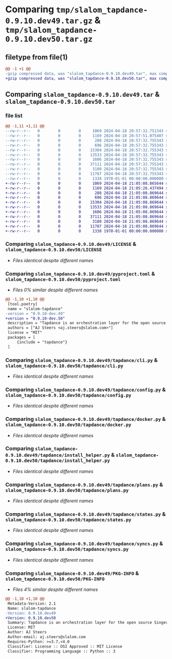 # Comparing `tmp/slalom_tapdance-0.9.10.dev49.tar.gz` & `tmp/slalom_tapdance-0.9.10.dev50.tar.gz`

## filetype from file(1)

```diff
@@ -1 +1 @@
-gzip compressed data, was "slalom_tapdance-0.9.10.dev49.tar", max compression
+gzip compressed data, was "slalom_tapdance-0.9.10.dev50.tar", max compression
```

## Comparing `slalom_tapdance-0.9.10.dev49.tar` & `slalom_tapdance-0.9.10.dev50.tar`

### file list

```diff
@@ -1,11 +1,11 @@
--rw-r--r--   0        0        0     1069 2024-04-18 20:57:32.751343 slalom_tapdance-0.9.10.dev49/LICENSE
--rw-r--r--   0        0        0     1169 2024-04-18 20:57:51.075407 slalom_tapdance-0.9.10.dev49/pyproject.toml
--rw-r--r--   0        0        0      288 2024-04-18 20:57:32.755343 slalom_tapdance-0.9.10.dev49/tapdance/__init__.py
--rw-r--r--   0        0        0      696 2024-04-18 20:57:32.755343 slalom_tapdance-0.9.10.dev49/tapdance/cli.py
--rw-r--r--   0        0        0    15304 2024-04-18 20:57:32.755343 slalom_tapdance-0.9.10.dev49/tapdance/config.py
--rw-r--r--   0        0        0    13533 2024-04-18 20:57:32.755343 slalom_tapdance-0.9.10.dev49/tapdance/docker.py
--rw-r--r--   0        0        0     1606 2024-04-18 20:57:32.755343 slalom_tapdance-0.9.10.dev49/tapdance/install_helper.py
--rw-r--r--   0        0        0    37111 2024-04-18 20:57:32.755343 slalom_tapdance-0.9.10.dev49/tapdance/plans.py
--rw-r--r--   0        0        0     3180 2024-04-18 20:57:32.755343 slalom_tapdance-0.9.10.dev49/tapdance/states.py
--rw-r--r--   0        0        0    11787 2024-04-18 20:57:32.755343 slalom_tapdance-0.9.10.dev49/tapdance/syncs.py
--rw-r--r--   0        0        0     1338 1970-01-01 00:00:00.000000 slalom_tapdance-0.9.10.dev49/PKG-INFO
+-rw-r--r--   0        0        0     1069 2024-04-18 21:05:08.865644 slalom_tapdance-0.9.10.dev50/LICENSE
+-rw-r--r--   0        0        0     1169 2024-04-18 21:05:26.437494 slalom_tapdance-0.9.10.dev50/pyproject.toml
+-rw-r--r--   0        0        0      288 2024-04-18 21:05:08.869644 slalom_tapdance-0.9.10.dev50/tapdance/__init__.py
+-rw-r--r--   0        0        0      696 2024-04-18 21:05:08.869644 slalom_tapdance-0.9.10.dev50/tapdance/cli.py
+-rw-r--r--   0        0        0    15304 2024-04-18 21:05:08.869644 slalom_tapdance-0.9.10.dev50/tapdance/config.py
+-rw-r--r--   0        0        0    13533 2024-04-18 21:05:08.869644 slalom_tapdance-0.9.10.dev50/tapdance/docker.py
+-rw-r--r--   0        0        0     1606 2024-04-18 21:05:08.869644 slalom_tapdance-0.9.10.dev50/tapdance/install_helper.py
+-rw-r--r--   0        0        0    37111 2024-04-18 21:05:08.869644 slalom_tapdance-0.9.10.dev50/tapdance/plans.py
+-rw-r--r--   0        0        0     3180 2024-04-18 21:05:08.869644 slalom_tapdance-0.9.10.dev50/tapdance/states.py
+-rw-r--r--   0        0        0    11787 2024-04-18 21:05:08.869644 slalom_tapdance-0.9.10.dev50/tapdance/syncs.py
+-rw-r--r--   0        0        0     1338 1970-01-01 00:00:00.000000 slalom_tapdance-0.9.10.dev50/PKG-INFO
```

### Comparing `slalom_tapdance-0.9.10.dev49/LICENSE` & `slalom_tapdance-0.9.10.dev50/LICENSE`

 * *Files identical despite different names*

### Comparing `slalom_tapdance-0.9.10.dev49/pyproject.toml` & `slalom_tapdance-0.9.10.dev50/pyproject.toml`

 * *Files 0% similar despite different names*

```diff
@@ -1,10 +1,10 @@
 [tool.poetry]
 name = "slalom-tapdance"
-version = "0.9.10-dev.49"
+version = "0.9.10-dev.50"
 description = "Tapdance is an orchestration layer for the open source Singer tap platform."
 authors = ["AJ Steers <aj.steers@slalom.com>"]
 license = "MIT"
 packages = [
     {include = "tapdance"}
 ]
```

### Comparing `slalom_tapdance-0.9.10.dev49/tapdance/cli.py` & `slalom_tapdance-0.9.10.dev50/tapdance/cli.py`

 * *Files identical despite different names*

### Comparing `slalom_tapdance-0.9.10.dev49/tapdance/config.py` & `slalom_tapdance-0.9.10.dev50/tapdance/config.py`

 * *Files identical despite different names*

### Comparing `slalom_tapdance-0.9.10.dev49/tapdance/docker.py` & `slalom_tapdance-0.9.10.dev50/tapdance/docker.py`

 * *Files identical despite different names*

### Comparing `slalom_tapdance-0.9.10.dev49/tapdance/install_helper.py` & `slalom_tapdance-0.9.10.dev50/tapdance/install_helper.py`

 * *Files identical despite different names*

### Comparing `slalom_tapdance-0.9.10.dev49/tapdance/plans.py` & `slalom_tapdance-0.9.10.dev50/tapdance/plans.py`

 * *Files identical despite different names*

### Comparing `slalom_tapdance-0.9.10.dev49/tapdance/states.py` & `slalom_tapdance-0.9.10.dev50/tapdance/states.py`

 * *Files identical despite different names*

### Comparing `slalom_tapdance-0.9.10.dev49/tapdance/syncs.py` & `slalom_tapdance-0.9.10.dev50/tapdance/syncs.py`

 * *Files identical despite different names*

### Comparing `slalom_tapdance-0.9.10.dev49/PKG-INFO` & `slalom_tapdance-0.9.10.dev50/PKG-INFO`

 * *Files 4% similar despite different names*

```diff
@@ -1,10 +1,10 @@
 Metadata-Version: 2.1
 Name: slalom-tapdance
-Version: 0.9.10.dev49
+Version: 0.9.10.dev50
 Summary: Tapdance is an orchestration layer for the open source Singer tap platform.
 License: MIT
 Author: AJ Steers
 Author-email: aj.steers@slalom.com
 Requires-Python: >=3.7,<4.0
 Classifier: License :: OSI Approved :: MIT License
 Classifier: Programming Language :: Python :: 3
```

